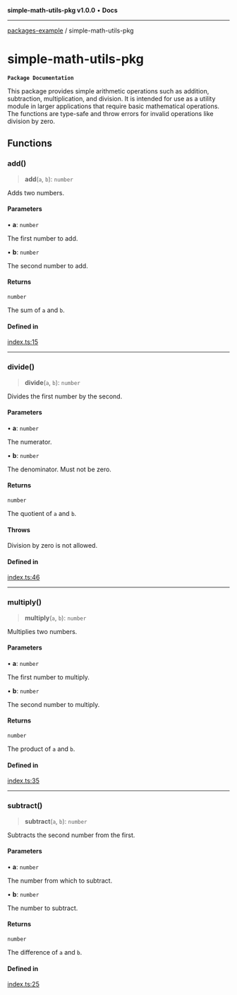 **simple-math-utils-pkg v1.0.0** • **Docs**

***

[packages-example](../README.md) / simple-math-utils-pkg

# simple-math-utils-pkg

**`Package Documentation`**

This package provides simple arithmetic operations such as addition, subtraction,
multiplication, and division. It is intended for use as a utility module in larger applications that require
basic mathematical operations. The functions are type-safe and throw errors for invalid operations like division by zero.

## Functions

### add()

> **add**(`a`, `b`): `number`

Adds two numbers.

#### Parameters

• **a**: `number`

The first number to add.

• **b**: `number`

The second number to add.

#### Returns

`number`

The sum of `a` and `b`.

#### Defined in

[index.ts:15](https://github.com/typedoc2md/typedoc-plugin-markdown-examples/blob/b80b40c4b7617bc48cb05414e6c656078be63721/examples/05-packages-example/packages/simple-math-utils/index.ts#L15)

***

### divide()

> **divide**(`a`, `b`): `number`

Divides the first number by the second.

#### Parameters

• **a**: `number`

The numerator.

• **b**: `number`

The denominator. Must not be zero.

#### Returns

`number`

The quotient of `a` and `b`.

#### Throws

Division by zero is not allowed.

#### Defined in

[index.ts:46](https://github.com/typedoc2md/typedoc-plugin-markdown-examples/blob/b80b40c4b7617bc48cb05414e6c656078be63721/examples/05-packages-example/packages/simple-math-utils/index.ts#L46)

***

### multiply()

> **multiply**(`a`, `b`): `number`

Multiplies two numbers.

#### Parameters

• **a**: `number`

The first number to multiply.

• **b**: `number`

The second number to multiply.

#### Returns

`number`

The product of `a` and `b`.

#### Defined in

[index.ts:35](https://github.com/typedoc2md/typedoc-plugin-markdown-examples/blob/b80b40c4b7617bc48cb05414e6c656078be63721/examples/05-packages-example/packages/simple-math-utils/index.ts#L35)

***

### subtract()

> **subtract**(`a`, `b`): `number`

Subtracts the second number from the first.

#### Parameters

• **a**: `number`

The number from which to subtract.

• **b**: `number`

The number to subtract.

#### Returns

`number`

The difference of `a` and `b`.

#### Defined in

[index.ts:25](https://github.com/typedoc2md/typedoc-plugin-markdown-examples/blob/b80b40c4b7617bc48cb05414e6c656078be63721/examples/05-packages-example/packages/simple-math-utils/index.ts#L25)
